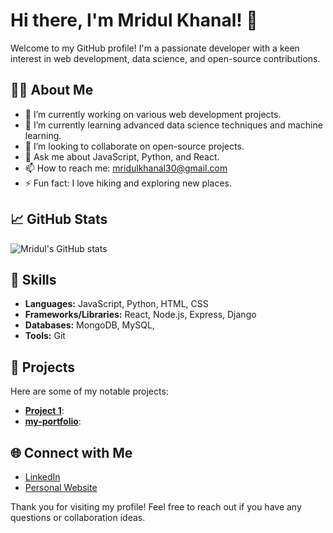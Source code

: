 # Hi there, I'm Mridul Khanal! 👋

Welcome to my GitHub profile! I'm a passionate developer with a keen interest in web development, data science, and open-source contributions.

## 🧑‍💻 About Me

- 🔭 I’m currently working on various web development projects.
- 🌱 I’m currently learning advanced data science techniques and machine learning.
- 👯 I’m looking to collaborate on open-source projects.
- 💬 Ask me about JavaScript, Python, and React.
- 📫 How to reach me: [mridulkhanal30@gmail.com](mailto:mridulkhanal30@gmail.com)
- ⚡ Fun fact: I love hiking and exploring new places.


## 📈 GitHub Stats

![Mridul's GitHub stats](https://github-readme-stats.vercel.app/api?username=Mridulkhanal&show_icons=true&theme=radical)
## 🚀 Skills

- **Languages:** JavaScript, Python, HTML, CSS
- **Frameworks/Libraries:** React, Node.js, Express, Django
- **Databases:** MongoDB, MySQL,
- **Tools:** Git

## 📂 Projects

Here are some of my notable projects:

- [**Project 1**](https://github.com/Mridulkhanal/mridul): 
- [**my-portfolio**](https://github.com/Mridulkhanal/my-portfolio):

## 🌐 Connect with Me

- [LinkedIn](https://[(https://www.linkedin.com/in/mridul-khanal-686028304/)])
- [Personal Website](https://mridulkhanal.com.np)

Thank you for visiting my profile! Feel free to reach out if you have any questions or collaboration ideas.
